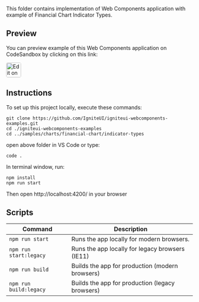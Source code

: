 <!-- NOTE: do not change this file because it's auto re-generated from: -->
<!-- https://github.com/IgniteUI/igniteui-webcomponents-examples/tree/master/templates/browser/sample/ReadMe.md -->

This folder contains implementation of Web Components application with example of Financial Chart Indicator Types.

## Preview

You can preview example of this Web Components application on CodeSandbox by clicking on this link:

<html lang="en" xmlns="http://www.w3.org/1999/xhtml">
    <body>
        <a target="_blank" href="https://codesandbox.io/s/github/IgniteUI/igniteui-webcomponents-examples/tree/master/samples/charts/financial-chart/indicator-types?fontsize=14&hidenavigation=1&theme=dark&view=preview&file=/src/{SampleFile}" rel="noopener noreferrer">
            <img height="40px" style="border-radius: 0.25rem" alt="Edit on CodeSandbox" src="https://static.infragistics.com/xplatform/images/sandbox/code.png"/>
        </a>
    </body>
</html>


## Instructions
To set up this project locally, execute these commands:

```
git clone https://github.com/IgniteUI/igniteui-webcomponents-examples.git
cd ./igniteui-webcomponents-examples
cd ../samples/charts/financial-chart/indicator-types
```

open above folder in VS Code or type:
```
code .
```

In terminal window, run:

```
npm install
npm run start
```

Then open http://localhost:4200/ in your browser

<!--
This project was created with [IgniteUI/create-webcomponents-app](https://github.com/IgniteUI/create-webcomponents-app). -->

## Scripts

| Command         | Description  |
|-----------------|--------------|
| `npm run start` | Runs the app locally for modern browsers. |
| `npm run start:legacy` | Runs the app locally for legacy browsers (IE11) |
| `npm run build` | Builds the app for production (modern browsers) |
| `npm run build:legacy` | Builds the app for production (legacy browsers) |
